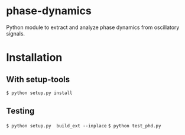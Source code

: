 # phase-dynamics
Python module to extract and analyze phase dynamics from oscillatory signals.


# Installation

## With setup-tools

`$ python setup.py install`

## Testing

`$ python setup.py  build_ext --inplace`
`$ python test_phd.py`
